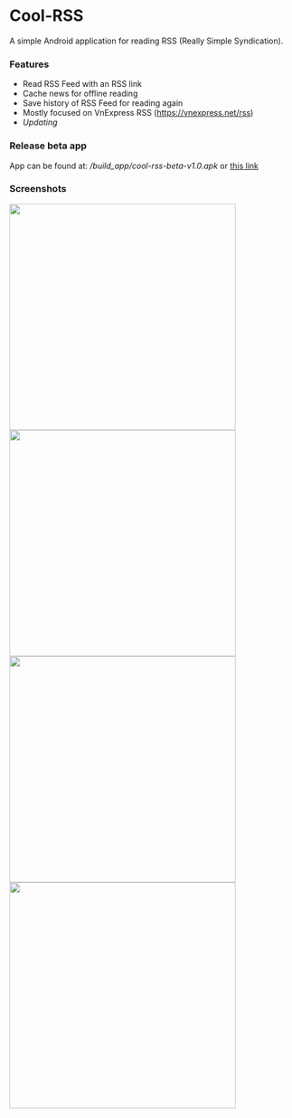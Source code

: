 # Cool-RSS

A simple Android application for reading RSS (Really Simple Syndication). 

### Features

* Read RSS Feed with an RSS link
* Cache news for offline reading
* Save history of RSS Feed for reading again
* Mostly focused on VnExpress RSS (https://vnexpress.net/rss)
* _Updating_

### Release beta app
App can be found at: _/build_app/cool-rss-beta-v1.0.apk_ or [this link](/build_app/cool-rss-beta-v1.0.apk)
### Screenshots

<div styles="display:inline;">
  <img src="https://i.imgur.com/QyVtU7n.jpg" width="400" />
  <img src="https://i.imgur.com/PAqPMQb.jpg" width="400" />
</div>
<div styles="display:inline;">
  <img src="https://i.imgur.com/oLpFl4Z.jpg" width="400" />
  <img src="https://i.imgur.com/SGjCUVg.jpg" width="400" />
</div>
